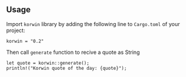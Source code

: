 ## Usage
Import `korwin` library by adding the following line to `Cargo.toml` of your project:

	korwin = "0.2"
Then call `generate` function to recive a quote as String

	let quote = korwin::generate();
	println!("Korwin quote of the day: {quote}");
